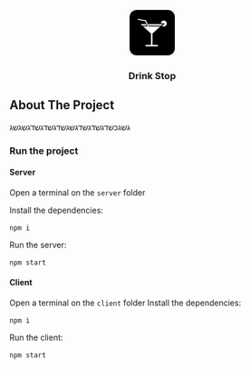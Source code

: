 <!-- PROJECT LOGO -->
<br />
<div align="center">
  <a href="https://github.com/othneildrew/Best-README-Template">
    <img src="client/public/android-chrome-256x256.png" alt="Logo" width="80" height="80">
  </a>

  <h3 align="center">Drink Stop</h3>

  <p align="center">
    
</div>

<!-- ABOUT THE PROJECT -->

## About The Project

גשגכשדגשדגשדגשגשדגשדגשדגשגשג

### Run the project

#### Server

Open a terminal on the `server` folder

Install the dependencies:

```
npm i
```

Run the server:

```
npm start
```

#### Client

Open a terminal on the `client` folder
Install the dependencies:

```
npm i
```

Run the client:

```
npm start
```
